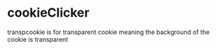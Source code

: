 # cookieClicker
transpcookie is for transparent cookie meaning the background of the cookie is transparent
